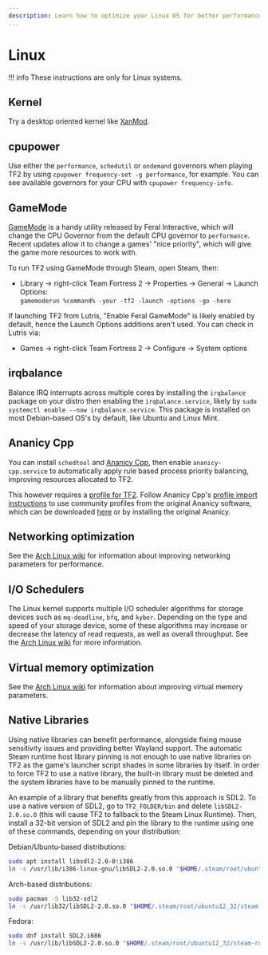 ```yaml
---
description: Learn how to optimize your Linux OS for better performance.
...
```


# Linux

!!! info
    These instructions are only for Linux systems.

## Kernel

Try a desktop oriented kernel like [XanMod](https://xanmod.org).

## cpupower

Use either the `performance`, `schedutil` or `ondemand` governors when playing TF2 by using `cpupower frequency-set -g performance`, for example. You can see available governors for your CPU with `cpupower frequency-info`.

## GameMode

[GameMode](https://github.com/FeralInteractive/gamemode) is a handy utility released by Feral Interactive, which will change the CPU Governor from the default CPU governor to `performance`. Recent updates allow it to change a games' "nice priority", which will give the game more resources to work with.

To run TF2 using GameMode through Steam, open Steam, then:
* Library -> right-click Team Fortress 2 -> Properties -> General -> Launch Options: \
`gamemoderun %command% -your -tf2 -launch -options -go -here`

If launching TF2 from Lutris, "Enable Feral GameMode" is likely enabled by default, hence the Launch Options additions aren't used. You can check in Lutris via:
* Games -> right-click Team Fortress 2 -> Configure -> System options

## irqbalance

Balance IRQ interrupts across multiple cores by installing the `irqbalance` package on your distro then enabling the `irqbalance.service`, likely by `sudo systemctl enable --now irqbalance.service`. 
This package is installed on most Debian-based OS's by default, like Ubuntu and Linux Mint.

## Ananicy Cpp

You can install `schedtool` and [Ananicy Cpp](https://gitlab.com/ananicy-cpp/ananicy-cpp), then enable `ananicy-cpp.service` to automatically apply rule based process priority balancing, improving resources allocated to TF2.

This however requires a [profile for TF2](https://github.com/Nefelim4ag/Ananicy/blob/master/ananicy.d/00-default/_steam.rules). Follow Ananicy Cpp's [profile import instructions](https://gitlab.com/ananicy-cpp/ananicy-cpp#community-rules) to use community profiles from the original Ananicy software, which can be downloaded [here](https://github.com/Nefelim4ag/Ananicy) or by installing the original Ananicy.

## Networking optimization

See the [Arch Linux wiki](https://wiki.archlinux.org/index.php/Sysctl#Improving_performance) for information about improving networking parameters for performance.

## I/O Schedulers
The Linux kernel supports multiple I/O scheduler algorithms for storage devices such as `mq-deadline`, `bfq`, and `kyber`. Depending on the type and speed of your storage device, some of these algorithms may increase or decrease the latency of read requests, as well as overall throughput. See the [Arch Linux wiki](https://wiki.archlinux.org/title/Improving_performance#Input/output_schedulers) for more information.

## Virtual memory optimization

See the [Arch Linux wiki](https://wiki.archlinux.org/index.php/Sysctl#Virtual_memory) for information about improving virtual memory parameters.

## Native Libraries

Using native libraries can benefit performance, alongside fixing mouse sensitivity issues and providing better Wayland support.
The automatic Steam runtime host library pinning is not enough to use native libraries on TF2 as the game's launcher script shades in some libraries by itself. In order to force TF2 to use a native library, the built-in library must be deleted and the system libraries have to be manually pinned to the runtime.

An example of a library that benefits greatly from this approach is SDL2. To use a native version of SDL2, go to `TF2_FOLDER/bin` and delete `libSDL2-2.0.so.0` (this will cause TF2 to fallback to the Steam Linux Runtime).
Then, install a 32-bit version of SDL2 and pin the library to the runtime using one of these commands, depending on your distribution:

Debian/Ubuntu-based distributions:
```sh
sudo apt install libsdl2-2.0-0:i386
ln -s /usr/lib/i386-linux-gnu/libSDL2-2.0.so.0 "$HOME/.steam/root/ubuntu12_32/steam-runtime/pinned_libs_32/"
```

Arch-based distributions:
```sh
sudo pacman -S lib32-sdl2
ln -s /usr/lib32/libSDL2-2.0.so.0 "$HOME/.steam/root/ubuntu12_32/steam-runtime/pinned_libs_32/"
```

Fedora:
```sh
sudo dnf install SDL2.i686
ln -s /usr/lib/libSDL2-2.0.so.0 "$HOME/.steam/root/ubuntu12_32/steam-runtime/pinned_libs_32/"
```

